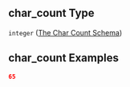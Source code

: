 ## char\_count Type

`integer` ([The Char Count Schema](lingproc-properties-the-char-count-schema.md))

## char\_count Examples

```json
65
```
